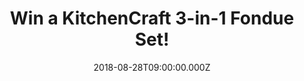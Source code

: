 ---
campaign-uuid: "c-b70814e7-644d-4a5d-ac28-8bcb08f7eb6d"
type: "Competition"
category: "Gifts"
date: "2018-08-28T09:00:00.000Z"
end-date: "2018-09-28T23:59:00.000Z"
disable-form: false
is_promoted: false
has_entry_page: true
title: "Win a KitchenCraft 3-in-1 Fondue Set!"
competition-description: "<p>If you're looking forward to make a great party, we have\
  \ the perfect guest for YOU! We’re giving away an amazing KitchenCraft 3-in-1 Fondue\
  \ Set for one lucky NME AAA member to win!</p>\n<p>Want to make your party stand\
  \ out? You know what to do…</p>\n"
hero-header: "Win a KitchenCraft 3-in-1 Fondue Set!"
terms-confirmation: "N/A"
banner-img: "https://assets.expresslyapp.com/asset-344ec536-fd52-421a-b0ad-0ff94c32309c.jpg"
logo-left-href: "http://aaa.nme.com"
logo-left-image: "https://assets.expresslyapp.com/asset-72cf6433-18a0-48d6-841d-2bcb9027fe07.jpg"
logo-left-title: "nme aaa"
bg-image-hero: "https://assets.expresslyapp.com/asset-5f254017-c428-4727-8283-4fae091bad5d.jpg"
bg-image-first: "https://assets.expresslyapp.com/asset-2634ff13-f9af-4923-a91f-2eab8554c948.jpg"
section1-content: "<p>We have everything you need to discover: the deliciously dippy\
  \ world of fondue! the KitchenCraft 3-in-1 Fondue Set suitable for cheese, chocolate\
  \ and meat fondues!</p>\n<p>This fondue set is ideal for cooking meat and sauces\
  \ or melting cheese and chocolate. The set comes complete with a stainless steel\
  \ and ceramic bowl which fit neatly onto a metal stand. It is perfect for dinner\
  \ parties with six stainless steel forks that are colour coded for individual use</p>\n\
  <p>Whether you’re a fondue fanatic, or you’re keen to discover this classic Swiss\
  \ dish, you’ll have great fun with KitchenCraft’s 3-in-1 Fondue Set so hurry up\
  \ and enter the form below and indulge yourself into a savoury or sweet course!</p>\n"
entry-title: "Win a KitchenCraft 3-in-1 Fondue Set!"
entry-content: "<p>Enter the draw to win a KitchenCraft 3-in-1 Fondue Set and enjoy\
  \ authentic cheese fondues by completing the form below before 23:59 on 28th of\
  \ September 2018.</p>\n"
has-winner: true
winner-title: "CONGRATULATIONS to Rhiannon H. who won a fantastic KitchenCraft 3-in-1\
  \ Fondue Set!"
winner-banner: "https://assets.expresslyapp.com/asset-6b79ea06-2d51-4a12-a4bc-17c10b140590.jpg"
prize-description: "A KitchenCraft 3-in-1 Fondue Set!"
special-conditions: "Multiple entries are allowed up to one every day."
country-restrictions:
- "GB"
---